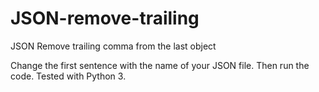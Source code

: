# JSON-remove-trailing
JSON Remove trailing comma from the last object

Change the first sentence with the name of your JSON file.
Then run the code. Tested with Python 3. 
